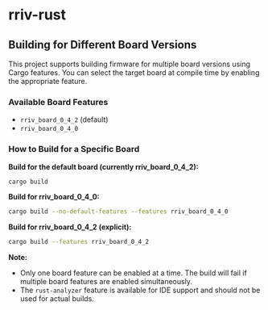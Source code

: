 # rriv-rust

## Building for Different Board Versions

This project supports building firmware for multiple board versions using Cargo features. You can select the target board at compile time by enabling the appropriate feature.

### Available Board Features
- `rriv_board_0_4_2` (default)
- `rriv_board_0_4_0`

### How to Build for a Specific Board

**Build for the default board (currently rriv_board_0_4_2):**
```sh
cargo build
```

**Build for rriv_board_0_4_0:**
```sh
cargo build --no-default-features --features rriv_board_0_4_0
```

**Build for rriv_board_0_4_2 (explicit):**
```sh
cargo build --features rriv_board_0_4_2
```

**Note:**
- Only one board feature can be enabled at a time. The build will fail if multiple board features are enabled simultaneously.
- The `rust-analyzer` feature is available for IDE support and should not be used for actual builds.
